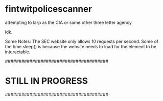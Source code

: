 # fintwitpolicescanner
attempting to larp as the CIA or some other three letter agency

idk. 

Some Notes: 
The SEC website only allows 10 requests per second. 
Some of the time.sleep() is because the website needs to load for the element to be interactable. 

######################################
#         STILL IN PROGRESS          #
######################################
